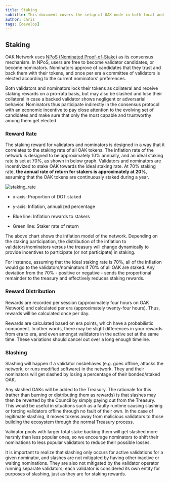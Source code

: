 ```yaml
---
title: Staking
subtitle: This document covers the setup of OAK node in both local and testnet network
author: chris
tags: [develop]
---
```


## Staking
OAK Network uses [NPoS (Nominated Proof-of-Stake)](../consensus) as its consensus mechanism. In NPoS, users are free to become validator candidates, or become nominators. Nominators approve of candidates that they trust and back them with their tokens, and once per era a committee of validators is elected according to the current nominators’ preferences.

Both validators and nominators lock their tokens as collateral and receive staking rewards on a pro-rata basis, but may also be slashed and lose their collateral in case a backed validator shows negligent or adversarial behavior. Nominators thus participate indirectly in the consensus protocol with an economic incentive to pay close attention to the evolving set of candidates and make sure that only the most capable and trustworthy among them get elected.




### Reward Rate
The staking reward for validators and nominators is designed in a way that it correlates to the staking rate of all OAK tokens. The inflation rate of the network is designed to be approximately 10% annually, and an ideal staking rate is set at 70%, as shown in below graph. Validators and nominators are incentivized to stake OAK towards the ideal staking rate. At 70% staking rate, __the annual rate of return for stakers is approximately at 20%__, assuming that the OAK tokens are continuously staked during a year.


![staking_rate](../../assets/img/staking/staking-rate.png)

- x-axis: Proportion of DOT staked
- y-axis: Inflation, annualized percentage

- Blue line: Inflation rewards to stakers
- Green line: Staker rate of return

The above chart shows the inflation model of the network. Depending on the staking participation, the distribution of the inflation to validators/nominators versus the treasury will change dynamically to provide incentives to participate (or not participate) in staking.

For instance, assuming that the ideal staking rate is 70%, all of the inflation would go to the validators/nominators if 70% of all OAK are staked. Any deviation from the 70% - positive or negative - sends the proportional remainder to the treasury and effectively reduces staking rewards.

### Reward Distribution

Rewards are recorded per session (approximately four hours on OAK Network) and calculated per era (approximately twenty-four hours). Thus, rewards will be calculated once per day.

Rewards are calculated based on era points, which have a probabilistic component. In other words, there may be slight differences in your rewards from era to era, and even amongst validators in the active set at the same time. These variations should cancel out over a long enough timeline. 

### Slashing
Slashing will happen if a validator misbehaves (e.g. goes offline, attacks the network, or runs modified software) in the network. They and their nominators will get slashed by losing a percentage of their bonded/staked OAK.

Any slashed OAKs will be added to the Treasury. The rationale for this (rather than burning or distributing them as rewards) is that slashes may then be reverted by the Council by simply paying out from the Treasury. This would be useful in situations such as a faulty runtime causing slashing or forcing validators offline through no fault of their own. In the case of legitimate slashing, it moves tokens away from malicious validators to those building the ecosystem through the normal Treasury process.

Validator pools with larger total stake backing them will get slashed more harshly than less popular ones, so we encourage nominators to shift their nominations to less popular validators to reduce their possible losses.

It is important to realize that slashing only occurs for active validations for a given nominator, and slashes are not mitigated by having other inactive or waiting nominations. They are also not mitigated by the validator operator running separate validators; each validator is considered its own entity for purposes of slashing, just as they are for staking rewards.
